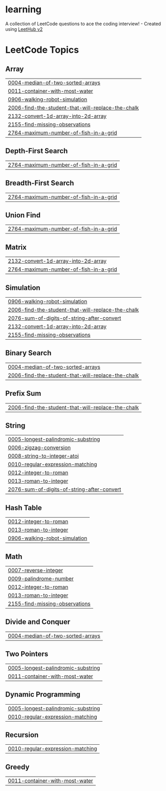 # learning
A collection of LeetCode questions to ace the coding interview! - Created using [LeetHub v2](https://github.com/arunbhardwaj/LeetHub-2.0)

<!---LeetCode Topics Start-->
# LeetCode Topics
## Array
|  |
| ------- |
| [0004-median-of-two-sorted-arrays](https://github.com/thatikindivenu/learning/tree/master/0004-median-of-two-sorted-arrays) |
| [0011-container-with-most-water](https://github.com/thatikindivenu/learning/tree/master/0011-container-with-most-water) |
| [0906-walking-robot-simulation](https://github.com/thatikindivenu/learning/tree/master/0906-walking-robot-simulation) |
| [2006-find-the-student-that-will-replace-the-chalk](https://github.com/thatikindivenu/learning/tree/master/2006-find-the-student-that-will-replace-the-chalk) |
| [2132-convert-1d-array-into-2d-array](https://github.com/thatikindivenu/learning/tree/master/2132-convert-1d-array-into-2d-array) |
| [2155-find-missing-observations](https://github.com/thatikindivenu/learning/tree/master/2155-find-missing-observations) |
| [2764-maximum-number-of-fish-in-a-grid](https://github.com/thatikindivenu/learning/tree/master/2764-maximum-number-of-fish-in-a-grid) |
## Depth-First Search
|  |
| ------- |
| [2764-maximum-number-of-fish-in-a-grid](https://github.com/thatikindivenu/learning/tree/master/2764-maximum-number-of-fish-in-a-grid) |
## Breadth-First Search
|  |
| ------- |
| [2764-maximum-number-of-fish-in-a-grid](https://github.com/thatikindivenu/learning/tree/master/2764-maximum-number-of-fish-in-a-grid) |
## Union Find
|  |
| ------- |
| [2764-maximum-number-of-fish-in-a-grid](https://github.com/thatikindivenu/learning/tree/master/2764-maximum-number-of-fish-in-a-grid) |
## Matrix
|  |
| ------- |
| [2132-convert-1d-array-into-2d-array](https://github.com/thatikindivenu/learning/tree/master/2132-convert-1d-array-into-2d-array) |
| [2764-maximum-number-of-fish-in-a-grid](https://github.com/thatikindivenu/learning/tree/master/2764-maximum-number-of-fish-in-a-grid) |
## Simulation
|  |
| ------- |
| [0906-walking-robot-simulation](https://github.com/thatikindivenu/learning/tree/master/0906-walking-robot-simulation) |
| [2006-find-the-student-that-will-replace-the-chalk](https://github.com/thatikindivenu/learning/tree/master/2006-find-the-student-that-will-replace-the-chalk) |
| [2076-sum-of-digits-of-string-after-convert](https://github.com/thatikindivenu/learning/tree/master/2076-sum-of-digits-of-string-after-convert) |
| [2132-convert-1d-array-into-2d-array](https://github.com/thatikindivenu/learning/tree/master/2132-convert-1d-array-into-2d-array) |
| [2155-find-missing-observations](https://github.com/thatikindivenu/learning/tree/master/2155-find-missing-observations) |
## Binary Search
|  |
| ------- |
| [0004-median-of-two-sorted-arrays](https://github.com/thatikindivenu/learning/tree/master/0004-median-of-two-sorted-arrays) |
| [2006-find-the-student-that-will-replace-the-chalk](https://github.com/thatikindivenu/learning/tree/master/2006-find-the-student-that-will-replace-the-chalk) |
## Prefix Sum
|  |
| ------- |
| [2006-find-the-student-that-will-replace-the-chalk](https://github.com/thatikindivenu/learning/tree/master/2006-find-the-student-that-will-replace-the-chalk) |
## String
|  |
| ------- |
| [0005-longest-palindromic-substring](https://github.com/thatikindivenu/learning/tree/master/0005-longest-palindromic-substring) |
| [0006-zigzag-conversion](https://github.com/thatikindivenu/learning/tree/master/0006-zigzag-conversion) |
| [0008-string-to-integer-atoi](https://github.com/thatikindivenu/learning/tree/master/0008-string-to-integer-atoi) |
| [0010-regular-expression-matching](https://github.com/thatikindivenu/learning/tree/master/0010-regular-expression-matching) |
| [0012-integer-to-roman](https://github.com/thatikindivenu/learning/tree/master/0012-integer-to-roman) |
| [0013-roman-to-integer](https://github.com/thatikindivenu/learning/tree/master/0013-roman-to-integer) |
| [2076-sum-of-digits-of-string-after-convert](https://github.com/thatikindivenu/learning/tree/master/2076-sum-of-digits-of-string-after-convert) |
## Hash Table
|  |
| ------- |
| [0012-integer-to-roman](https://github.com/thatikindivenu/learning/tree/master/0012-integer-to-roman) |
| [0013-roman-to-integer](https://github.com/thatikindivenu/learning/tree/master/0013-roman-to-integer) |
| [0906-walking-robot-simulation](https://github.com/thatikindivenu/learning/tree/master/0906-walking-robot-simulation) |
## Math
|  |
| ------- |
| [0007-reverse-integer](https://github.com/thatikindivenu/learning/tree/master/0007-reverse-integer) |
| [0009-palindrome-number](https://github.com/thatikindivenu/learning/tree/master/0009-palindrome-number) |
| [0012-integer-to-roman](https://github.com/thatikindivenu/learning/tree/master/0012-integer-to-roman) |
| [0013-roman-to-integer](https://github.com/thatikindivenu/learning/tree/master/0013-roman-to-integer) |
| [2155-find-missing-observations](https://github.com/thatikindivenu/learning/tree/master/2155-find-missing-observations) |
## Divide and Conquer
|  |
| ------- |
| [0004-median-of-two-sorted-arrays](https://github.com/thatikindivenu/learning/tree/master/0004-median-of-two-sorted-arrays) |
## Two Pointers
|  |
| ------- |
| [0005-longest-palindromic-substring](https://github.com/thatikindivenu/learning/tree/master/0005-longest-palindromic-substring) |
| [0011-container-with-most-water](https://github.com/thatikindivenu/learning/tree/master/0011-container-with-most-water) |
## Dynamic Programming
|  |
| ------- |
| [0005-longest-palindromic-substring](https://github.com/thatikindivenu/learning/tree/master/0005-longest-palindromic-substring) |
| [0010-regular-expression-matching](https://github.com/thatikindivenu/learning/tree/master/0010-regular-expression-matching) |
## Recursion
|  |
| ------- |
| [0010-regular-expression-matching](https://github.com/thatikindivenu/learning/tree/master/0010-regular-expression-matching) |
## Greedy
|  |
| ------- |
| [0011-container-with-most-water](https://github.com/thatikindivenu/learning/tree/master/0011-container-with-most-water) |
<!---LeetCode Topics End-->